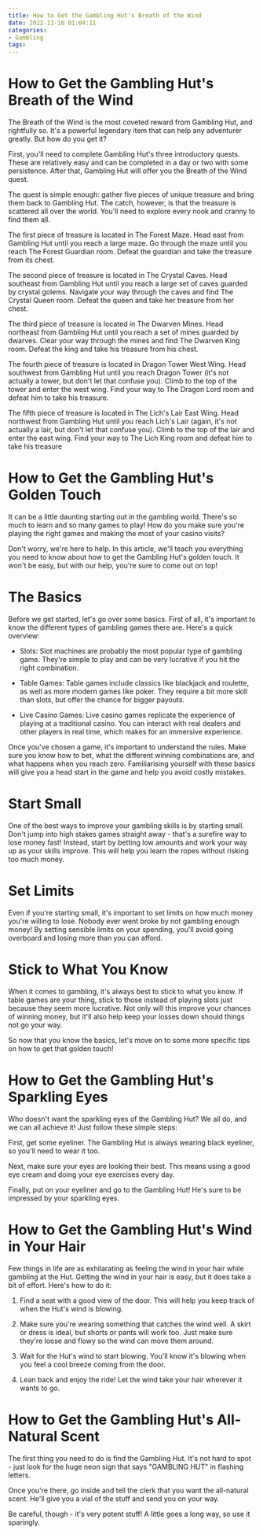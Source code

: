 ```yaml
---
title: How to Get the Gambling Hut's Breath of the Wind 
date: 2022-11-16 01:04:11
categories:
- Gambling
tags:
---
```



#  How to Get the Gambling Hut's Breath of the Wind 

The Breath of the Wind is the most coveted reward from Gambling Hut, and rightfully so. It's a powerful legendary item that can help any adventurer greatly. But how do you get it?

First, you'll need to complete Gambling Hut's three introductory quests. These are relatively easy and can be completed in a day or two with some persistence. After that, Gambling Hut will offer you the Breath of the Wind quest.

The quest is simple enough: gather five pieces of unique treasure and bring them back to Gambling Hut. The catch, however, is that the treasure is scattered all over the world. You'll need to explore every nook and cranny to find them all.

The first piece of treasure is located in The Forest Maze. Head east from Gambling Hut until you reach a large maze. Go through the maze until you reach The Forest Guardian room. Defeat the guardian and take the treasure from its chest.

The second piece of treasure is located in The Crystal Caves. Head southeast from Gambling Hut until you reach a large set of caves guarded by crystal golems. Navigate your way through the caves and find The Crystal Queen room. Defeat the queen and take her treasure from her chest.

The third piece of treasure is located in The Dwarven Mines. Head northeast from Gambling Hut until you reach a set of mines guarded by dwarves. Clear your way through the mines and find The Dwarven King room. Defeat the king and take his treasure from his chest.

The fourth piece of treasure is located in Dragon Tower West Wing. Head southwest from Gambling Hut until you reach Dragon Tower (it's not actually a tower, but don't let that confuse you). Climb to the top of the tower and enter the west wing. Find your way to The Dragon Lord room and defeat him to take his treasure.

The fifth piece of treasure is located in The Lich's Lair East Wing. Head northwest from Gambling Hut until you reach Lich's Lair (again, it's not actually a lair, but don't let that confuse you). Climb to the top of the lair and enter the east wing. Find your way to The Lich King room and defeat him to take his treasure

#  How to Get the Gambling Hut's Golden Touch 

It can be a little daunting starting out in the gambling world. There's so much to learn and so many games to play! How do you make sure you're playing the right games and making the most of your casino visits?

Don't worry, we're here to help. In this article, we'll teach you everything you need to know about how to get the Gambling Hut's golden touch. It won't be easy, but with our help, you're sure to come out on top!

# The Basics 

Before we get started, let's go over some basics. First of all, it's important to know the different types of gambling games there are. Here's a quick overview:

- Slots: Slot machines are probably the most popular type of gambling game. They're simple to play and can be very lucrative if you hit the right combination.

- Table Games: Table games include classics like blackjack and roulette, as well as more modern games like poker. They require a bit more skill than slots, but offer the chance for bigger payouts.

- Live Casino Games: Live casino games replicate the experience of playing at a traditional casino. You can interact with real dealers and other players in real time, which makes for an immersive experience.

Once you've chosen a game, it's important to understand the rules. Make sure you know how to bet, what the different winning combinations are, and what happens when you reach zero. Familiarising yourself with these basics will give you a head start in the game and help you avoid costly mistakes.

# Start Small 
One of the best ways to improve your gambling skills is by starting small. Don't jump into high stakes games straight away - that's a surefire way to lose money fast! Instead, start by betting low amounts and work your way up as your skills improve. This will help you learn the ropes without risking too much money.

# Set Limits 
Even if you're starting small, it's important to set limits on how much money you're willing to lose. Nobody ever went broke by not gambling enough money! By setting sensible limits on your spending, you'll avoid going overboard and losing more than you can afford.

# Stick to What You Know 
When it comes to gambling, it's always best to stick to what you know. If table games are your thing, stick to those instead of playing slots just because they seem more lucrative. Not only will this improve your chances of winning money, but it'll also help keep your losses down should things not go your way.


  So now that you know the basics, let's move on to some more specific tips on how to get that golden touch!

#  How to Get the Gambling Hut's Sparkling Eyes 

Who doesn't want the sparkling eyes of the Gambling Hut? We all do, and we can all achieve it! Just follow these simple steps:

First, get some eyeliner. The Gambling Hut is always wearing black eyeliner, so you'll need to wear it too.

Next, make sure your eyes are looking their best. This means using a good eye cream and doing your eye exercises every day.

Finally, put on your eyeliner and go to the Gambling Hut! He's sure to be impressed by your sparkling eyes.

#  How to Get the Gambling Hut's Wind in Your Hair 

Few things in life are as exhilarating as feeling the wind in your hair while gambling at the Hut. Getting the wind in your hair is easy, but it does take a bit of effort. Here's how to do it:

1. Find a seat with a good view of the door. This will help you keep track of when the Hut's wind is blowing.

2. Make sure you're wearing something that catches the wind well. A skirt or dress is ideal, but shorts or pants will work too. Just make sure they're loose and flowy so the wind can move them around.

3. Wait for the Hut's wind to start blowing. You'll know it's blowing when you feel a cool breeze coming from the door.

4. Lean back and enjoy the ride! Let the wind take your hair wherever it wants to go.

#  How to Get the Gambling Hut's All-Natural Scent

The first thing you need to do is find the Gambling Hut. It's not hard to spot - just look for the huge neon sign that says "GAMBLING HUT" in flashing letters.

Once you're there, go inside and tell the clerk that you want the all-natural scent. He'll give you a vial of the stuff and send you on your way.

Be careful, though - it's very potent stuff! A little goes a long way, so use it sparingly.